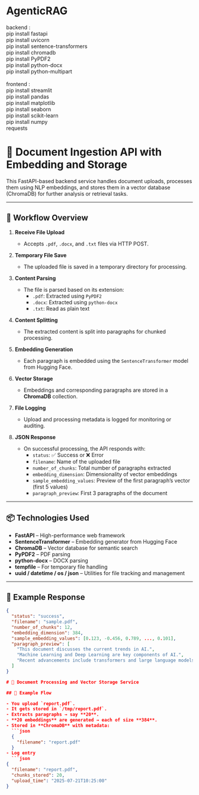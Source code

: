 # AgenticRAG

backend :<br />
pip install fastapi <br />
pip install uvicorn <br />
pip install sentence-transformers <br />
pip install chromadb <br />
pip install PyPDF2 <br />
pip install python-docx <br />
pip install python-multipart <br />
<br />
frontend : <br />
pip install streamlit <br />
pip install pandas <br />
pip install matplotlib <br />
pip install seaborn <br />
pip install scikit-learn <br />
pip install numpy <br />
requests



# 📄 Document Ingestion API with Embedding and Storage

This FastAPI-based backend service handles document uploads, processes them using NLP embeddings, and stores them in a vector database (ChromaDB) for further analysis or retrieval tasks.

---

## 🚀 Workflow Overview

1. **Receive File Upload**
   - Accepts `.pdf`, `.docx`, and `.txt` files via HTTP POST.

2. **Temporary File Save**
   - The uploaded file is saved in a temporary directory for processing.

3. **Content Parsing**
   - The file is parsed based on its extension:
     - `.pdf`: Extracted using `PyPDF2`
     - `.docx`: Extracted using `python-docx`
     - `.txt`: Read as plain text

4. **Content Splitting**
   - The extracted content is split into paragraphs for chunked processing.

5. **Embedding Generation**
   - Each paragraph is embedded using the `SentenceTransformer` model from Hugging Face.

6. **Vector Storage**
   - Embeddings and corresponding paragraphs are stored in a **ChromaDB** collection.

7. **File Logging**
   - Upload and processing metadata is logged for monitoring or auditing.

8. **JSON Response**
   - On successful processing, the API responds with:
     - `status`: ✅ Success or ❌ Error
     - `filename`: Name of the uploaded file
     - `number_of_chunks`: Total number of paragraphs extracted
     - `embedding_dimension`: Dimensionality of vector embeddings
     - `sample_embedding_values`: Preview of the first paragraph’s vector (first 5 values)
     - `paragraph_preview`: First 3 paragraphs of the document

---

## 📦 Technologies Used

- **FastAPI** – High-performance web framework
- **SentenceTransformer** – Embedding generator from Hugging Face
- **ChromaDB** – Vector database for semantic search
- **PyPDF2** – PDF parsing
- **python-docx** – DOCX parsing
- **tempfile** – For temporary file handling
- **uuid / datetime / os / json** – Utilities for file tracking and management

---

## 📁 Example Response

```json
{
  "status": "success",
  "filename": "sample.pdf",
  "number_of_chunks": 12,
  "embedding_dimension": 384,
  "sample_embedding_values": [0.123, -0.456, 0.789, ..., 0.101],
  "paragraph_preview": [
    "This document discusses the current trends in AI.",
    "Machine Learning and Deep Learning are key components of AI.",
    "Recent advancements include transformers and large language models."
  ]
}

# 📄 Document Processing and Vector Storage Service

## 🔄 Example Flow

- You upload `report.pdf`.  
- It gets stored in `/tmp/report.pdf`.  
- Extracts paragraphs → say **20**.  
- **20 embeddings** are generated → each of size **384**.  
- Stored in **ChromaDB** with metadata:  
  ```json
  {
    "filename": "report.pdf"
  }
- Log entry
  ```json
{
  "filename": "report.pdf",
  "chunks_stored": 20,
  "upload_time": "2025-07-21T10:25:00"
}
